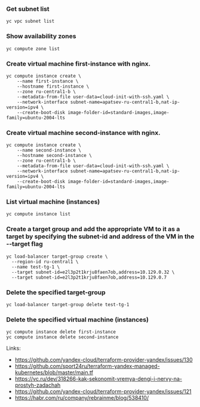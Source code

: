 ### Get subnet list
```
yc vpc subnet list
```

### Show availability zones
```
yc compute zone list
```

### Create virtual machine first-instance with nginx.
```
yc compute instance create \
    --name first-instance \
    --hostname first-instance \
    --zone ru-central1-b \
    --metadata-from-file user-data=cloud-init-with-ssh.yaml \
    --network-interface subnet-name=apatsev-ru-central1-b,nat-ip-version=ipv4 \
    --create-boot-disk image-folder-id=standard-images,image-family=ubuntu-2004-lts
```

### Create virtual machine second-instance with nginx.
```
yc compute instance create \
    --name second-instance \
    --hostname second-instance \
    --zone ru-central1-b \
    --metadata-from-file user-data=cloud-init-with-ssh.yaml \
    --network-interface subnet-name=apatsev-ru-central1-b,nat-ip-version=ipv4 \
    --create-boot-disk image-folder-id=standard-images,image-family=ubuntu-2004-lts
```

### List virtual machine (instances)
```
yc compute instance list
```

### Create a target group and add the appropriate VM to it as a target by specifying the subnet-id and address of the VM in the --target flag
```
yc load-balancer target-group create \
  --region-id ru-central1 \
  --name test-tg-1 \
  --target subnet-id=e2l3p2t1krju8faen7ob,address=10.129.0.32 \
  --target subnet-id=e2l3p2t1krju8faen7ob,address=10.129.0.7
```

### Delete the specified target-group
```
yc load-balancer target-group delete test-tg-1
```

### Delete the specified virtual machine (instances)
```
yc compute instance delete first-instance
yc compute instance delete second-instance
```

Links:
 - https://github.com/yandex-cloud/terraform-provider-yandex/issues/130
 - https://github.com/sport24ru/terraform-yandex-managed-kubernetes/blob/master/main.tf
 - https://vc.ru/dev/318266-kak-sekonomit-vremya-dengi-i-nervy-na-prostyh-zadachah
 - https://github.com/yandex-cloud/terraform-provider-yandex/issues/121
 - https://habr.com/ru/company/rebrainme/blog/538410/
 